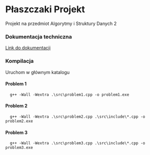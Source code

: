 # Płaszczaki Projekt
Projekt na przedmiot Algorytmy i Struktury Danych 2

### Dokumentacja techniczna
[Link do dokumentacji](https://igorciz777.github.io/PlaszczakiProjekt/)

### Kompilacja
Uruchom w głównym katalogu
#### Problem 1
```terminal
  g++ -Wall -Wextra .\src\problem1.cpp -o problem1.exe
```
#### Problem 2
```terminal
  g++ -Wall -Wextra .\src\problem2.cpp .\src\include\*.cpp -o problem2.exe
```
#### Problem 3
```terminal
  g++ -Wall -Wextra .\src\problem3.cpp .\src\include\*.cpp -o problem3.exe
```
